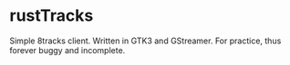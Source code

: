 rustTracks
==========

Simple 8tracks client. Written in GTK3 and GStreamer. For practice, thus forever buggy and incomplete.
